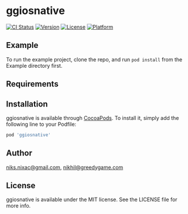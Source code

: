 # ggiosnative

[![CI Status](https://img.shields.io/travis/niks.nixac@gmail.com/ggiosnative.svg?style=flat)](https://travis-ci.org/niks.nixac@gmail.com/ggiosnative)
[![Version](https://img.shields.io/cocoapods/v/ggiosnative.svg?style=flat)](https://cocoapods.org/pods/ggiosnative)
[![License](https://img.shields.io/cocoapods/l/ggiosnative.svg?style=flat)](https://cocoapods.org/pods/ggiosnative)
[![Platform](https://img.shields.io/cocoapods/p/ggiosnative.svg?style=flat)](https://cocoapods.org/pods/ggiosnative)

## Example

To run the example project, clone the repo, and run `pod install` from the Example directory first.

## Requirements

## Installation

ggiosnative is available through [CocoaPods](https://cocoapods.org). To install
it, simply add the following line to your Podfile:

```ruby
pod 'ggiosnative'
```

## Author

niks.nixac@gmail.com, nikhil@greedygame.com

## License

ggiosnative is available under the MIT license. See the LICENSE file for more info.
